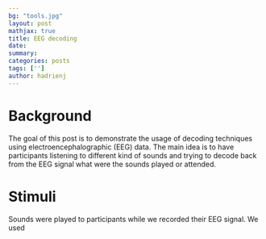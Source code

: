 ```yaml
---
bg: "tools.jpg"
layout: post
mathjax: true
title: EEG decoding
date:
summary: 
categories: posts
tags: ['']
author: hadrienj
---
```


# Background

The goal of this post is to demonstrate the usage of decoding techniques using electroencephalographic (EEG) data. The main idea is to have participants listening to different kind of sounds and trying to decode back from the EEG signal what were the sounds played or attended.

# Stimuli

Sounds were played to participants while we recorded their EEG signal. We used
